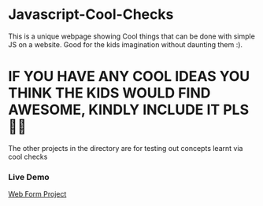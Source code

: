 # Javascript-Cool-Checks
This is a unique webpage showing Cool things that can be done with simple JS on a website. Good for the kids imagination without daunting them :).

IF YOU HAVE ANY COOL IDEAS YOU THINK THE KIDS WOULD FIND AWESOME, KINDLY INCLUDE IT PLS 👱‍♂️
===========================================================================================================
The other projects in the directory are for testing out concepts learnt via cool checks

### Live Demo

[Web Form Project](https://v6-afk.github.io/Javascript-Cool-Checks/Web-Form-Project/)
